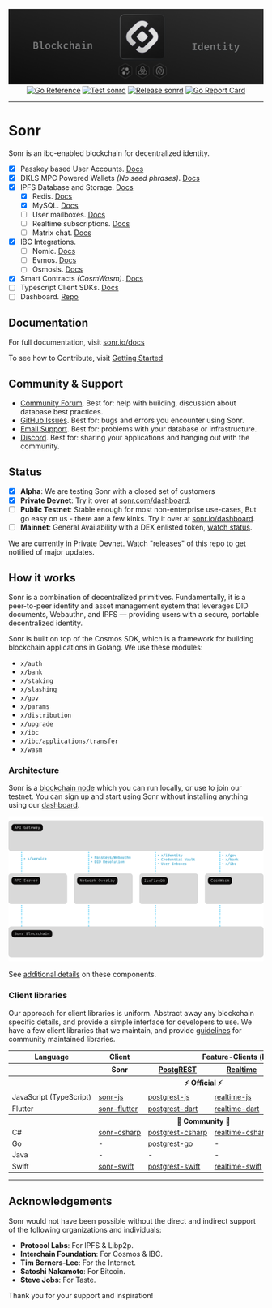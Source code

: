 <div style="text-align: center;">

[![Sonr Logo Banner](.github/images/core-cover.png)](https://sonr.io)
[![Go Reference](https://pkg.go.dev/badge/github.com/sonrhq/core.svg)](https://pkg.go.dev/github.com/sonrhq/core)
[![Test sonrd](https://github.com/sonrhq/core/actions/workflows/tests.yml/badge.svg)](https://github.com/sonrhq/core/actions/workflows/tests.yml)
[![Release sonrd](https://github.com/sonrhq/core/actions/workflows/release.yml/badge.svg)](https://github.com/sonrhq/core/actions/workflows/release.yml)
[![Go Report Card](https://goreportcard.com/badge/github.com/sonrhq/core)](https://goreportcard.com/report/github.com/sonrhq/core)

</div>

---

# Sonr

Sonr is an ibc-enabled blockchain for decentralized identity.

- [x] Passkey based User Accounts. [Docs](https://sonr.io/docs/guides/database)
- [x] DKLS MPC Powered Wallets _(No seed phrases)_. [Docs](https://sonr.io/docs/guides/auth)
- [x] IPFS Database and Storage. [Docs](https://sonr.io/docs/guides/storage)
  - [x] Redis. [Docs](https://sonr.io/docs/guides/api#rest-api-overview)
  - [x] MySQL. [Docs](https://sonr.io/docs/guides/api#graphql-api-overview)
  - [ ] User mailboxes. [Docs](https://sonr.io/docs/guides/api#realtime-api-overview)
  - [ ] Realtime subscriptions. [Docs](https://sonr.io/docs/guides/api#realtime-api-overview)
  - [ ] Matrix chat. [Docs](https://sonr.io/docs/guides/api#realtime-api-overview)
- [x] IBC Integrations.
  - [ ] Nomic. [Docs](https://sonr.io/docs/guides/database/functions)
  - [ ] Evmos. [Docs](https://sonr.io/docs/guides/functions)
  - [ ] Osmosis. [Docs](https://sonr.io/docs/guides/functions)
- [x] Smart Contracts  _(CosmWasm)_. [Docs](https://sonr.io/docs/guides/storage)
- [ ] Typescript Client SDKs. [Docs](https://sonr.io/docs/guides/ai)
- [ ] Dashboard. [Repo](https://github.com/sonr-io/front)

## Documentation

For full documentation, visit [sonr.io/docs](https://sonr.io/docs)

To see how to Contribute, visit [Getting Started](./docs/wiki/DEVELOPERS.md)

## Community & Support

- [Community Forum](https://github.com/sonr-io/sonr/discussions). Best for: help with building, discussion about database best practices.
- [GitHub Issues](https://github.com/sonr-io/sonr/issues). Best for: bugs and errors you encounter using Sonr.
- [Email Support](https://sonr.io/docs/support#business-support). Best for: problems with your database or infrastructure.
- [Discord](https://discord.sonr.com). Best for: sharing your applications and hanging out with the community.

## Status

- [x] **Alpha**: We are testing Sonr with a closed set of customers
- [x] **Private Devnet**: Try it over at [sonr.com/dashboard](https://sonr.io/dashboard).
- [ ] **Public Testnet**: Stable enough for most non-enterprise use-cases, But go easy on us - there are a few kinks. Try it over at [sonr.io/dashboard](https://sonr.io/dashboard).
- [ ] **Mainnet**: General Availability with a DEX enlisted token, [watch status](https://sonr.io/docs/guides/getting-started/features#feature-status).

We are currently in Private Devnet. Watch "releases" of this repo to get notified of major updates.

## How it works

Sonr is a combination of decentralized primitives. Fundamentally, it is a peer-to-peer identity and asset management system that leverages DID documents, Webauthn, and IPFS — providing users with a secure, portable decentralized identity.

Sonr is built on top of the Cosmos SDK, which is a framework for building blockchain applications in Golang. We use these modules:
- `x/auth`
- `x/bank`
- `x/staking`
- `x/slashing`
- `x/gov`
- `x/params`
- `x/distribution`
- `x/upgrade`
- `x/ibc`
- `x/ibc/applications/transfer`
- `x/wasm`


### Architecture

Sonr is a [blockchain node](https://sonr.io/dashboard) which you can run locally, or use to join our testnet. You can sign up and start using Sonr without installing anything using our [dashboard](https://sonr.io/dashboard).

![Architecture](.github/images/architecture.svg)

See [additional details](https://sonr.io/docs) on these components.

### Client libraries

Our approach for client libraries is uniform. Abstract away any blockchain specific details, and provide a simple interface for developers to use. We have a few client libraries that we maintain, and provide [guidelines](#) for community maintained libraries.

<table style="table-layout:fixed; white-space: nowrap;">
  <tr>
    <th>Language</th>
    <th>Client</th>
    <th colspan="5">Feature-Clients (bundled in Sonr client)</th>
  </tr>
  <!-- notranslate -->
  <tr>
    <th></th>
    <th>Sonr</th>
    <th><a href="https://github.com/postgrest/postgrest" target="_blank" rel="noopener noreferrer">PostgREST</a></th>
    <th><a href="https://github.com/sonr/realtime" target="_blank" rel="noopener noreferrer">Realtime</a></th>
    <th><a href="https://github.com/sonr/storage-api" target="_blank" rel="noopener noreferrer">Storage</a></th>
    <th>Functions</th>
  </tr>
  <!-- TEMPLATE FOR NEW ROW -->
  <!-- START ROW
  <tr>
    <td>lang</td>
    <td><a href="https://github.com/sonr-community/sonr-lang" target="_blank" rel="noopener noreferrer">sonr-lang</a></td>
    <td><a href="https://github.com/sonr-community/postgrest-lang" target="_blank" rel="noopener noreferrer">postgrest-lang</a></td>
    <td><a href="https://github.com/sonr-community/realtime-lang" target="_blank" rel="noopener noreferrer">realtime-lang</a></td>
    <td><a href="https://github.com/sonr-community/storage-lang" target="_blank" rel="noopener noreferrer">storage-lang</a></td>
  </tr>
  END ROW -->
  <!-- /notranslate -->
  <th colspan="7">⚡️ Official ⚡️</th>
  <!-- notranslate -->
  <tr>
    <td>JavaScript (TypeScript)</td>
    <td><a href="https://github.com/sonr-io/sonr-js" target="_blank" rel="noopener noreferrer">sonr-js</a></td>
    <td><a href="https://github.com/sonr/postgrest-js" target="_blank" rel="noopener noreferrer">postgrest-js</a></td>
    <td><a href="https://github.com/sonr/realtime-js" target="_blank" rel="noopener noreferrer">realtime-js</a></td>
    <td><a href="https://github.com/sonr/storage-js" target="_blank" rel="noopener noreferrer">storage-js</a></td>
    <td><a href="https://github.com/sonr/functions-js" target="_blank" rel="noopener noreferrer">functions-js</a></td>
  </tr>
    <tr>
    <td>Flutter</td>
    <td><a href="https://github.com/sonr-io/sonr-flutter" target="_blank" rel="noopener noreferrer">sonr-flutter</a></td>
    <td><a href="https://github.com/sonr/postgrest-dart" target="_blank" rel="noopener noreferrer">postgrest-dart</a></td>
    <td><a href="https://github.com/sonr/realtime-dart" target="_blank" rel="noopener noreferrer">realtime-dart</a></td>
    <td><a href="https://github.com/sonr/storage-dart" target="_blank" rel="noopener noreferrer">storage-dart</a></td>
    <td><a href="https://github.com/sonr/functions-dart" target="_blank" rel="noopener noreferrer">functions-dart</a></td>
  </tr>
  <!-- /notranslate -->
  <th colspan="7">💚 Community 💚</th>
  <!-- notranslate -->
  <tr>
    <td>C#</td>
    <td><a href="https://github.com/sonr-community/sonr-csharp" target="_blank" rel="noopener noreferrer">sonr-csharp</a></td>
    <td><a href="https://github.com/sonr-community/postgrest-csharp" target="_blank" rel="noopener noreferrer">postgrest-csharp</a></td>
    <td><a href="https://github.com/sonr-community/realtime-csharp" target="_blank" rel="noopener noreferrer">realtime-csharp</a></td>
    <td><a href="https://github.com/sonr-community/storage-csharp" target="_blank" rel="noopener noreferrer">storage-csharp</a></td>
    <td><a href="https://github.com/sonr-community/functions-csharp" target="_blank" rel="noopener noreferrer">functions-csharp</a></td>
  </tr>
  <tr>
    <td>Go</td>
    <td>-</td>
    <td><a href="https://github.com/sonr-community/postgrest-go" target="_blank" rel="noopener noreferrer">postgrest-go</a></td>
    <td>-</td>
    <td><a href="https://github.com/sonr-community/storage-go" target="_blank" rel="noopener noreferrer">storage-go</a></td>
    <td><a href="https://github.com/sonr-community/functions-go" target="_blank" rel="noopener noreferrer">functions-go</a></td>
  </tr>
  <tr>
    <td>Java</td>
    <td>-</td>
    <td>-</td>
    <td>-</td>
    <td><a href="https://github.com/sonr-community/storage-java" target="_blank" rel="noopener noreferrer">storage-java</a></td>
    <td>-</td>
  </tr>
  <tr>
    <td>Swift</td>
    <td><a href="https://github.com/sonr-community/sonr-swift" target="_blank" rel="noopener noreferrer">sonr-swift</a></td>
    <td><a href="https://github.com/sonr-community/postgrest-swift" target="_blank" rel="noopener noreferrer">postgrest-swift</a></td>
    <td><a href="https://github.com/sonr-community/realtime-swift" target="_blank" rel="noopener noreferrer">realtime-swift</a></td>
    <td><a href="https://github.com/sonr-community/storage-swift" target="_blank" rel="noopener noreferrer">storage-swift</a></td>
    <td><a href="https://github.com/sonr-community/functions-swift" target="_blank" rel="noopener noreferrer">functions-swift</a></td>
  </tr>
  <!-- /notranslate -->
</table>

---

## Acknowledgements

Sonr would not have been possible without the direct and indirect support of the following organizations and individuals:

- **Protocol Labs**: For IPFS & Libp2p.
- **Interchain Foundation**: For Cosmos & IBC.
- **Tim Berners-Lee**: For the Internet.
- **Satoshi Nakamoto**: For Bitcoin.
- **Steve Jobs**: For Taste.

Thank you for your support and inspiration!
